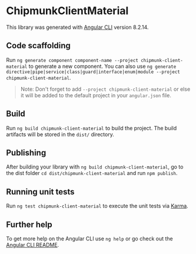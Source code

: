# ChipmunkClientMaterial

This library was generated with [Angular CLI](https://github.com/angular/angular-cli) version 8.2.14.

## Code scaffolding

Run `ng generate component component-name --project chipmunk-client-material` to generate a new component. You can also use `ng generate directive|pipe|service|class|guard|interface|enum|module --project chipmunk-client-material`.
> Note: Don't forget to add `--project chipmunk-client-material` or else it will be added to the default project in your `angular.json` file. 

## Build

Run `ng build chipmunk-client-material` to build the project. The build artifacts will be stored in the `dist/` directory.

## Publishing

After building your library with `ng build chipmunk-client-material`, go to the dist folder `cd dist/chipmunk-client-material` and run `npm publish`.

## Running unit tests

Run `ng test chipmunk-client-material` to execute the unit tests via [Karma](https://karma-runner.github.io).

## Further help

To get more help on the Angular CLI use `ng help` or go check out the [Angular CLI README](https://github.com/angular/angular-cli/blob/master/README.md).
